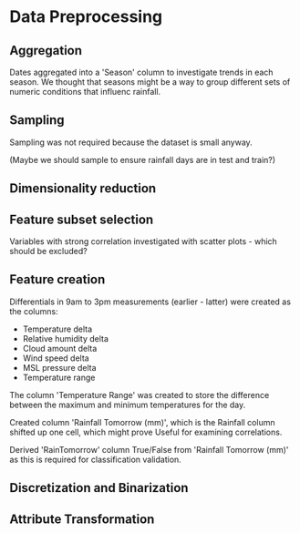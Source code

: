 # Data Preprocessing

## Aggregation

Dates aggregated into a 'Season' column to investigate trends in each season. We thought that seasons might be a way to group different sets of numeric conditions that influenc rainfall.

## Sampling

Sampling was not required because the dataset is small anyway.

(Maybe we should sample to ensure rainfall days are in test and train?)

## Dimensionality reduction


## Feature subset selection

Variables with strong correlation investigated with scatter plots - which should be excluded?

## Feature creation

Differentials in 9am to 3pm measurements (earlier - latter) were created as the columns:
- Temperature delta
- Relative humidity delta
- Cloud amount delta
- Wind speed delta
- MSL pressure delta
- Temperature range

The column 'Temperature Range' was created to store the difference between the maximum and minimum temperatures for the day.

Created column 'Rainfall Tomorrow (mm)', which is the Rainfall column shifted up one cell, which might prove Useful for examining correlations.

Derived 'RainTomorrow' column True/False from 'Rainfall Tomorrow (mm)' as this is required for classification validation.

## Discretization and Binarization

## Attribute Transformation
